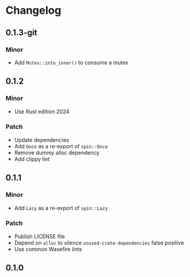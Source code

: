 # Changelog

## 0.1.3-git

### Minor

- Add `Mutex::into_inner()` to consume a mutex

## 0.1.2

### Minor

- Use Rust edition 2024

### Patch

- Update dependencies
- Add `Once` as a re-export of `spin::Once`
- Remove dummy alloc dependency
- Add clippy lint

## 0.1.1

### Minor

- Add `Lazy` as a re-export of `spin::Lazy`

### Patch

- Publish LICENSE file
- Depend on `alloc` to silence `unused-crate-dependencies` false positive
- Use common Wasefire lints

## 0.1.0

<!-- Increment to skip CHANGELOG.md test: 0 -->

